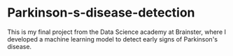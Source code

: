 # Parkinson-s-disease-detection
This is my final project from the Data Science academy at Brainster, where I developed a machine learning model to detect early signs of Parkinson's disease.
